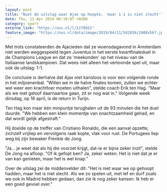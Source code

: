 ```yaml
---
layout: post
title: "Niet de uitslag waar Ajax op hoopte, 'maar 1-1 is niet slecht'"
date: Thu, 11 Apr 2019 00:19:07 +0200
category: sport
externe_link: "https://nos.nl/l/2279921"
feature_image: "https://nos.nl/data/image/2019/04/11/542836/1008x567.jpg"
---
```


<p>Met trots constateerden de Ajacieden dat ze woensdagavond in Amsterdam niet werden weggespeeld tegen Juventus in het eerste kwartfinaleduel in de Champions League en dat ze 'meekonden' op het niveau van de Italiaanse landskampioen. Dat wees niet alleen het vertoonde spel uit, maar ook de uitslag: 1-1.</p>
<p>De conclusie is derhalve dat Ajax niet kansloos is voor een volgende ronde in het miljoenenbal. "Willen we in de halve finales komen, zullen we echter wel weer een krachttoer moeten uithalen", stelde coach Erik ten Hag. "Maar als we met geloof daarnaartoe gaan, zit er nog wat in." Volgende week dinsdag, op 16 april, is de return in Turijn.</p>
<p>Ten Hag kon maar één minpuntje terughalen uit de 93 minuten die het duel duurde. "We hebben een klein momentje van onachtzaamheid gehad, en dat wordt gelijk afgestraft."</p>
<p>Hij doelde op de treffer van Cristiano Ronaldo, die een aanval opzette, zichzelf vrijliep en vervolgens raak kopte, vlak voor rust. De Portugees liep weg bij zijn bewaker Frenkie de Jong.</p>
<p>"Ja... je weet dat als hij die voorzet krijgt, dat-ie er bijna zeker inzit", stelde De Jong na afloop. "Of ik gefopt ben? Ja, zeker weten. Het is niet dat je er van kan genieten, maar het is wel knap."</p>
<p>Over de uitslag zei de middenvelder dit: "Het is niet waar we op gehoopt hadden, maar het is niet slecht. Als we zo spelen uit, met lef en durf zoals we ook in Madrid hebben gedaan, dan zie ik nog zeker kansen. Ik heb er een goed gevoel over."</p>
